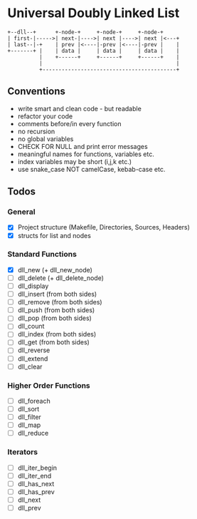 # Universal Doubly Linked List

```
+--dll--+      +-node-+     +-node-+     +-node-+
| first-|----->| next-|---->| next |---->| next |<---+
| last--|-+    | prev |<----|-prev |<----|-prev |    |
+-------+ |    | data |     | data |     | data |    |
          |    +------+     +------+     +------+    |
          |                                          |
          +------------------------------------------+
```

## Conventions
- write smart and clean code - but readable
- refactor your code
- comments before/in every function
- no recursion
- no global variables
- CHECK FOR NULL and print error messages
- meaningful names for functions, variables etc.
- index variables may be short (i,j,k etc.)
- use snake_case NOT camelCase, kebab-case etc.

## Todos
### General
- [x] Project structure (Makefile, Directories, Sources, Headers)
- [x] structs for list and nodes
### Standard Functions
- [x] dll_new (+ dll_new_node)
- [ ] dll_delete (+ dll_delete_node)
- [ ] dll_display
- [ ] dll_insert (from both sides)
- [ ] dll_remove (from both sides)
- [ ] dll_push (from both sides)
- [ ] dll_pop (from both sides)
- [ ] dll_count
- [ ] dll_index (from both sides)
- [ ] dll_get (from both sides)
- [ ] dll_reverse
- [ ] dll_extend
- [ ] dll_clear
### Higher Order Functions
- [ ] dll_foreach
- [ ] dll_sort
- [ ] dll_filter
- [ ] dll_map
- [ ] dll_reduce
### Iterators
- [ ] dll_iter_begin
- [ ] dll_iter_end
- [ ] dll_has_next
- [ ] dll_has_prev
- [ ] dll_next
- [ ] dll_prev
